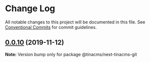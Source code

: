 # Change Log

All notable changes to this project will be documented in this file.
See [Conventional Commits](https://conventionalcommits.org) for commit guidelines.

## [0.0.10](https://github.com/tinacms/tinacms/compare/@tinacms/next-tinacms-git@0.0.6-alpha.0...@tinacms/next-tinacms-git@0.0.10) (2019-11-12)

**Note:** Version bump only for package @tinacms/next-tinacms-git
